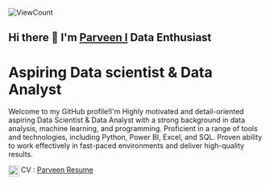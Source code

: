![ViewCount](https://views.whatilearened.today/views/github/prvn02/README.md.svg?cache=remove)
## Hi there 👋 I'm [Parveen I](https://prvn02.github.io/prvn02.io/) Data Enthusiast
# Aspiring Data scientist & Data Analyst
Welcome to my GitHub profile!I'm Highly motivated and detail-oriented aspiring Data Scientist & Data Analyst with a strong background in data analysis, machine
learning, and programming. Proficient in a range of tools and technologies, including Python, Power BI, Excel, and SQL.
Proven ability to work effectively in fast-paced environments and deliver high-quality results.

CV : [Parveen Resume](https://drive.google.com/file/d/13DDqpT62mEb8dQgi90REWVUAFdU8pRi5/view?usp=drive_link)
[<img align="left" alt="prvn02 | LinkedIn" width="22px" src="https://cdn.jsdelivr.net/npm/simple-icons@v3/icons/linkedin.svg" />](https://www.linkedin.com/in/parveen-yadav-2oct/) 

<!--
**prvn02/Prvn02** is a ✨ _special_ ✨ repository because its `README.md` (this file) appears on your GitHub profile.

Here are some ideas to get you started:

- 🔭 I’m currently working on ...
- 🌱 I’m currently learning ...
- 👯 I’m looking to collaborate on ...
- 🤔 I’m looking for help with ...
- 💬 Ask me about ...
- 📫 How to reach me: ...
- 😄 Pronouns: ...
- ⚡ Fun fact: ...
-->

